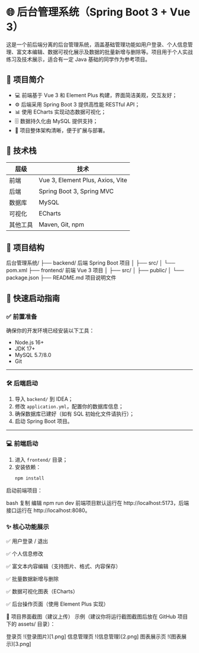 # 🌐 后台管理系统（Spring Boot 3 + Vue 3）

这是一个前后端分离的后台管理系统，涵盖基础管理功能如用户登录、个人信息管理、富文本编辑、数据可视化展示及数据的批量新增与删除等。项目用于个人实战练习及技术展示，适合有一定 Java 基础的同学作为参考项目。

## 📌 项目简介

- 💻 前端基于 Vue 3 和 Element Plus 构建，界面简洁美观，交互友好；
- ⚙️ 后端采用 Spring Boot 3 提供高性能 RESTful API；
- 📊 使用 ECharts 实现动态数据可视化；
- 🗄️ 数据持久化由 MySQL 提供支持；
- 🚀 项目整体架构清晰，便于扩展与部署。

## 🧱 技术栈

| 层级     | 技术                      |
|----------|---------------------------|
| 前端     | Vue 3, Element Plus, Axios, Vite |
| 后端     | Spring Boot 3, Spring MVC |
| 数据库   | MySQL                     |
| 可视化   | ECharts                   |
| 其他工具 | Maven, Git, npm           |

## 📁 项目结构

后台管理系统/ ├── backend/ 后端 Spring Boot 项目 │ ├── src/ │ └── pom.xml ├── frontend/ 前端 Vue 3 项目 │ ├── src/ │ ├── public/ │ └── package.json ├── README.md 项目说明文件

## 🚀 快速启动指南

### ✅ 前置准备

确保你的开发环境已经安装以下工具：

- Node.js 16+
- JDK 17+
- MySQL 5.7/8.0
- Git

---

### 🛠️ 后端启动

1. 导入 `backend/` 到 IDEA；
2. 修改 `application.yml`，配置你的数据库信息；
3. 确保数据库已建好（如有 SQL 初始化文件请执行）；
4. 启动 Spring Boot 项目。

---

### 💻 前端启动

1. 进入 `frontend/` 目录；
2. 安装依赖：
   ```bash
   npm install
启动前端项目：

bash
复制
编辑
npm run dev
前端项目默认运行在 http://localhost:5173，后端接口运行在 http://localhost:8080。
### ✨ 核心功能展示
✅ 用户登录 / 退出

✅ 个人信息修改

✅ 富文本内容编辑（支持图片、格式、内容保存）

✅ 批量数据新增与删除

✅ 数据可视化图表（ECharts）

✅ 后台操作页面（使用 Element Plus 实现）

📸 项目界面截图（建议上传）
示例（建议你将运行截图截图后放在 GitHub 项目下的 assets/ 目录）：

登录页
!(登录图片)[1.png]
信息管理页
!(信息管理)[2.png]
图表展示页
!(图表展示)[3.png]
